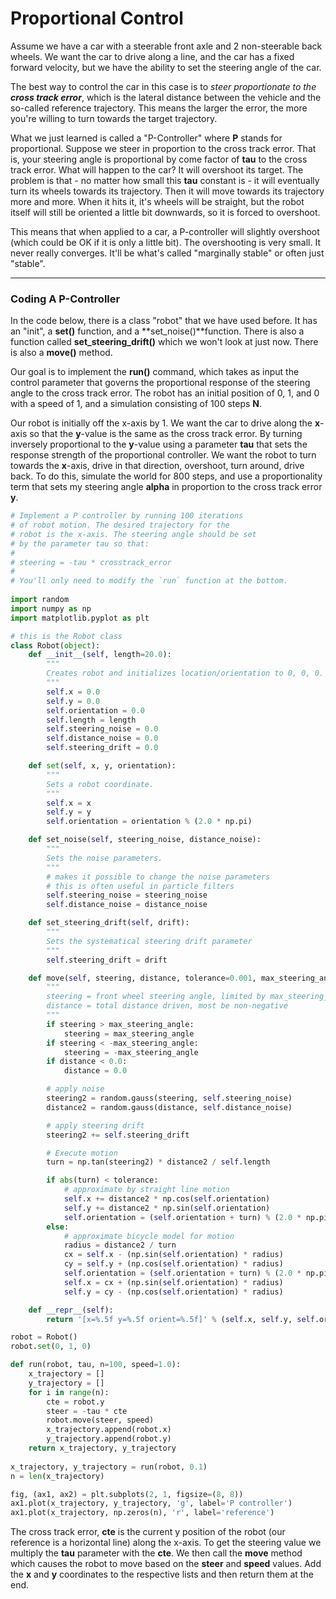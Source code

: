 # Proportional Control

Assume we have a car with a steerable front axle and 2 non-steerable back wheels. We want the car to drive along a line, and the car has a fixed forward velocity, but we have the ability to set the steering angle of the car.

The best way to control the car in this case is to *steer proportionate to the __cross track error__*, which is the lateral distance between the vehicle and the so-called reference trajectory. This means the larger the error, the more you're willing to turn towards the target trajectory.

What we just learned is called a "P-Controller" where **P** stands for proportional. Suppose we steer in proportion to the cross track error. That is, your steering angle is proportional by come factor of **tau** to the cross track error. What will happen to the car? It will overshoot its target. The problem is that - no matter how small this **tau** constant is - it will eventually turn its wheels towards its trajectory. Then it will move towards its trajectory more and more. When it hits it, it's wheels will be straight, but the robot itself will still be oriented a little bit downwards, so it is forced to overshoot.

This means that when applied to a car, a P-controller will slightly overshoot (which could be OK if it is only a little bit). The overshooting is very small. It never really converges. It'll be what's called "marginally stable" or often just "stable".

***

### Coding A P-Controller

In the code below, there is a class "robot" that we have used before. It has an "init", a **set()** function, and a **set_noise()**function. There is also a function called **set_steering_drift()** which we won't look at just now. There is also a **move()** method.

Our goal is to implement the **run()** command, which takes as input the control parameter that governs the proportional response of the steering angle to the cross track error. The robot has an initial position of 0, 1, and 0 with a speed of 1, and a simulation consisting of 100 steps **N**.

Our robot is initially off the x-axis by 1. We want the car to drive along the **x**-axis so that the **y**-value is the same as the cross track error. By turning inversely proportional to the **y**-value using a parameter **tau** that sets the response strength of the proportional controller. We want the robot to turn towards the **x**-axis, drive in that direction, overshoot, turn around, drive back. To do this, simulate the world for 800 steps, and use a proportionality term that sets my steering angle **alpha** in proportion to the cross track error **y**. 

```python
# Implement a P controller by running 100 iterations
# of robot motion. The desired trajectory for the 
# robot is the x-axis. The steering angle should be set
# by the parameter tau so that:
#
# steering = -tau * crosstrack_error
#
# You'll only need to modify the `run` function at the bottom.
 
import random
import numpy as np
import matplotlib.pyplot as plt

# this is the Robot class
class Robot(object):
    def __init__(self, length=20.0):
        """
        Creates robot and initializes location/orientation to 0, 0, 0.
        """
        self.x = 0.0
        self.y = 0.0
        self.orientation = 0.0
        self.length = length
        self.steering_noise = 0.0
        self.distance_noise = 0.0
        self.steering_drift = 0.0

    def set(self, x, y, orientation):
        """
        Sets a robot coordinate.
        """
        self.x = x
        self.y = y
        self.orientation = orientation % (2.0 * np.pi)

    def set_noise(self, steering_noise, distance_noise):
        """
        Sets the noise parameters.
        """
        # makes it possible to change the noise parameters
        # this is often useful in particle filters
        self.steering_noise = steering_noise
        self.distance_noise = distance_noise

    def set_steering_drift(self, drift):
        """
        Sets the systematical steering drift parameter
        """
        self.steering_drift = drift

    def move(self, steering, distance, tolerance=0.001, max_steering_angle=np.pi / 4.0):
        """
        steering = front wheel steering angle, limited by max_steering_angle
        distance = total distance driven, most be non-negative
        """
        if steering > max_steering_angle:
            steering = max_steering_angle
        if steering < -max_steering_angle:
            steering = -max_steering_angle
        if distance < 0.0:
            distance = 0.0

        # apply noise
        steering2 = random.gauss(steering, self.steering_noise)
        distance2 = random.gauss(distance, self.distance_noise)

        # apply steering drift
        steering2 += self.steering_drift

        # Execute motion
        turn = np.tan(steering2) * distance2 / self.length

        if abs(turn) < tolerance:
            # approximate by straight line motion
            self.x += distance2 * np.cos(self.orientation)
            self.y += distance2 * np.sin(self.orientation)
            self.orientation = (self.orientation + turn) % (2.0 * np.pi)
        else:
            # approximate bicycle model for motion
            radius = distance2 / turn
            cx = self.x - (np.sin(self.orientation) * radius)
            cy = self.y + (np.cos(self.orientation) * radius)
            self.orientation = (self.orientation + turn) % (2.0 * np.pi)
            self.x = cx + (np.sin(self.orientation) * radius)
            self.y = cy - (np.cos(self.orientation) * radius)

    def __repr__(self):
        return '[x=%.5f y=%.5f orient=%.5f]' % (self.x, self.y, self.orientation)

robot = Robot()
robot.set(0, 1, 0)

def run(robot, tau, n=100, speed=1.0):
    x_trajectory = []
    y_trajectory = []
    for i in range(n):
        cte = robot.y
        steer = -tau * cte
        robot.move(steer, speed)
        x_trajectory.append(robot.x)
        y_trajectory.append(robot.y)
    return x_trajectory, y_trajectory
    
x_trajectory, y_trajectory = run(robot, 0.1)
n = len(x_trajectory)

fig, (ax1, ax2) = plt.subplots(2, 1, figsize=(8, 8))
ax1.plot(x_trajectory, y_trajectory, 'g', label='P controller')
ax1.plot(x_trajectory, np.zeros(n), 'r', label='reference')
```

The cross track error, **cte** is the current y position of the robot (our reference is a horizontal line) along the x-axis. To get the steering value we multiply the **tau** parameter with the **cte**. We then call the **move** method which causes the robot to move based on the **steer** and **speed** values. Add the **x** and **y** coordinates to the respective lists and then return them at the end.
